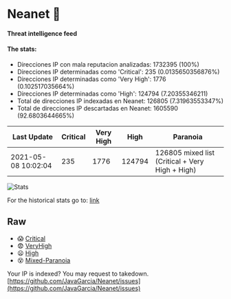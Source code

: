 # Neanet :hocho:
#### Threat intelligence feed
#### The stats:

- Direcciones IP con mala reputacion analizadas: 1732395 (100%)
- Direcciones IP determinadas como 'Critical':  235 (0.0135650356876%)
- Direcciones IP determinadas como 'Very High':  1776 (0.102517035664%)
- Direcciones IP determinadas como 'High':  124794 (7.20355346211)
- Total de direcciones IP indexadas en Neanet:  126805 (7.31963553347%)
- Total de direcciones IP descartadas en Neanet:  1605590 (92.6803644665%)

| Last Update | Critical | Very High | High | Paranoia |
| --- | --- | --- | --- | --- |
| 2021-05-08 10:02:04 | 235 | 1776 | 124794 | 126805 mixed list (Critical + Very High + High)|

![Stats](https://docs.google.com/spreadsheets/d/e/2PACX-1vSnaNMIXVabIpDJjufMlzH7poXnshF3mgd8Is1g9ytUEzVsP5my4Trn8f-xkoLLQ38xpL3HtmUexLo6/pubchart?oid=501124687&format=image)

For the historical stats go to: [link](/stats.csv)
## Raw
- :scream: [Critical](https://raw.githubusercontent.com/JavaGarcia/Neanet/master/blacklists/neanet_critical.txt)
- :fearful: [VeryHigh](https://raw.githubusercontent.com/JavaGarcia/Neanet/master/blacklists/neanet_veryHigh.txtt)
- :frowning: [High](https://raw.githubusercontent.com/JavaGarcia/Neanet/master/blacklists/neanet_high.txt)
- :dizzy_face: [Mixed-Paranoia](https://raw.githubusercontent.com/JavaGarcia/Neanet/master/blacklists/neanet_all.txt)


Your IP is indexed? You may request to takedown. [https://github.com/JavaGarcia/Neanet/issues](https://github.com/JavaGarcia/Neanet/issues)







































































































































































































































































































































































































































































































































































































































































































































































































































































































































































































































































































































































































































































































































































































































































































































































































































































































































































































































































































































































































































































































































































































































































































































































































































































































































































































































































































































































































































































































































































































































































































































































































































































































































































































































































































































































































































































































































































































































































































































































































































































































































































































































































































































































































































































































































































































































































































































































































































































































































































































































































































































































































































































































































































































































































































































































































































































































































































































































































































































































































































































































































































































































































































































































































